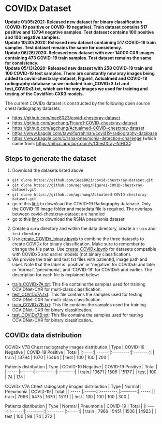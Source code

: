 # COVIDx Dataset
**Update 01/05/2021: Released new dataset for binary classification (COVID-19 positive or COVID-19 negative). Train dataset contains 517 positive and 13794 negative samples. Test dataset contains 100 positive and 100 negative samples.**\
**Update 10/30/2020: Released new dataset containing 517 COVID-19 train samples. Test dataset remains the same for consistency.**\
**Update 06/26/2020: Released new dataset with over 14000 CXR images containing 473 COVID-19 train samples. Test dataset remains the same for consistency.**\
**Update 05/13/2020: Released new dataset with 258 COVID-19 train and 100 COVID-19 test samples. There are constantly new xray images being added to covid-chestxray-dataset, Figure1, Actualmed and COVID-19 radiography database so we included train_COVIDx3.txt and test_COVIDx3.txt, which are the xray images we used for training and testing of the CovidNet-CXR3 models.**

The current COVIDx dataset is constructed by the following open source chest radiography datasets:
* https://github.com/ieee8023/covid-chestxray-dataset
* https://github.com/agchung/Figure1-COVID-chestxray-dataset
* https://github.com/agchung/Actualmed-COVID-chestxray-dataset
* https://www.kaggle.com/tawsifurrahman/covid19-radiography-database
* https://www.kaggle.com/c/rsna-pneumonia-detection-challenge (which came from: https://nihcc.app.box.com/v/ChestXray-NIHCC)

<!--We especially thank the Radiological Society of North America, National Institutes of Health, Figure1, Actualmed, M.E.H. Chowdhury et al., Dr. Joseph Paul Cohen and the team at MILA involved in the COVID-19 image data collection project for making data available to the global community.-->

## Steps to generate the dataset

1. Download the datasets listed above
 * `git clone https://github.com/ieee8023/covid-chestxray-dataset.git`
 * `git clone https://github.com/agchung/Figure1-COVID-chestxray-dataset.git`
 * `git clone https://github.com/agchung/Actualmed-COVID-chestxray-dataset.git`
 * go to this [link](https://www.kaggle.com/tawsifurrahman/covid19-radiography-database) to download the COVID-19 Radiography database. Only the COVID-19 image folder and metadata file is required. The overlaps between covid-chestxray-dataset are handled
 * go to this [link](https://www.kaggle.com/c/rsna-pneumonia-detection-challenge/data) to download the RSNA pneumonia dataset
2. Create a `data` directory and within the data directory, create a `train` and `test` directory
3. Use [create\_COVIDx\_binary.ipynb](../create_COVIDx_binary.ipynb) to combine the three datasets to create COVIDx for binary classification. Make sure to remember to change the file paths. Use [create\_COVIDx.ipynb](../create_COVIDx.ipynb) for datasets compatible with COVIDx5 and earlier models (not binary classification).
4. We provide the train and test txt files with patientId, image path and label. Note that the label is 'positive' or 'negative' for COVIDx6 and later or 'normal', 'pneumonia', and 'COVID-19' for COVIDx5 and earlier. The description for each file is explained below:
 * [train\_COVIDx7A.txt](../labels/train_COVIDx7A.txt): This file contains the samples used for training COVIDNet-CXR for multi-class classification.
 * [test\_COVIDx7A.txt](../labels/test_COVIDx7A.txt): This file contains the samples used for testing COVIDNet-CXR for multi-class classification.
 * [train\_COVIDx7B.txt](../labels/train_COVIDx7B.txt): This file contains the samples used for training COVIDNet-CXR for binary classification.
 * [test\_COVIDx7B.txt](../labels/test_COVIDx7B.txt): This file contains the samples used for testing COVIDNet-CXR for binary classification..

## COVIDx data distribution
COVIDx V7B
Chest radiography images distribution
|  Type | COVID-19 Negative | COVID-19 Positive | Total |
|:-----:|:------:|:---------:|:--------:|
| train |  13794  |    1670   |    15464   |
|  test |   100  |     100   |   200    |

Patients distribution
|  Type | COVID-19 Negative | COVID-19 Positive | Total |
|:-----:|:------:|:---------:|:--------:|
| train |  13671  |    1506   |    15177   |
|  test |   100  |      74   |     174   |


COVIDx V7A 
Chest radiography images distribution
|  Type | Normal | Pneumonia | COVID-19 | Total |
|:-----:|:------:|:---------:|:--------:|:-----:|
| train |  7966  |    5475   |   1670    | 15111 |
|  test |   100  |     100   |   100    |   300 |

Patients distribution
|  Type | Normal | Pneumonia | COVID-19 |  Total |
|:-----:|:------:|:---------:|:--------:|:------:|
| train |  7966  |    5451   |    1506   |  14923 |
|  test |   100  |      98   |     74   |    272 |
